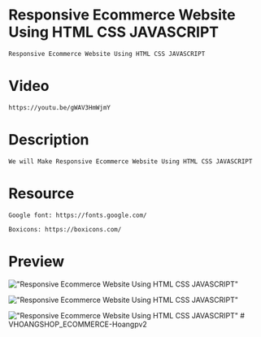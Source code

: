 # Responsive Ecommerce Website Using HTML CSS JAVASCRIPT

    Responsive Ecommerce Website Using HTML CSS JAVASCRIPT

# Video

    https://youtu.be/gWAV3HmWjmY

# Description

    We will Make Responsive Ecommerce Website Using HTML CSS JAVASCRIPT

# Resource

    Google font: https://fonts.google.com/

    Boxicons: https://boxicons.com/

# Preview

!["Responsive Ecommerce Website Using HTML CSS JAVASCRIPT"](https://user-images.githubusercontent.com/67447840/121814756-f017fb00-cc9c-11eb-997a-0acefe30d2e9.png "Responsive Ecommerce Website Using HTML CSS JAVASCRIPT")

!["Responsive Ecommerce Website Using HTML CSS JAVASCRIPT"](https://user-images.githubusercontent.com/67447840/121814769-fefead80-cc9c-11eb-8621-238d694bf6d5.png "Responsive Ecommerce Website Using HTML CSS JAVASCRIPT")

!["Responsive Ecommerce Website Using HTML CSS JAVASCRIPT"](https://user-images.githubusercontent.com/67447840/121814779-0aea6f80-cc9d-11eb-937f-f9afea0569b6.png "Responsive Ecommerce Website Using HTML CSS JAVASCRIPT")
#   V H O A N G S H O P _ E C O M M E R C E - H o a n g p v 2  
 